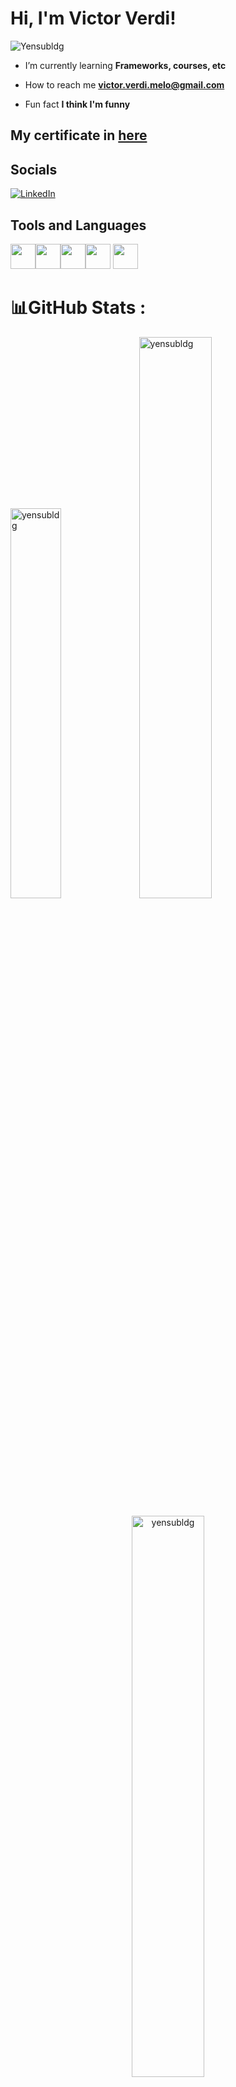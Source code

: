 <h1>Hi, I'm Victor Verdi!</h1>

![Yensubldg](https://readme-typing-svg.demolab.com?font=Fira+Code&weight=600&pause=1000&color=23E1FFD5&center=true&vCenter=true&width=435&lines=I'm+trying+to+be+a+Developer)

- I’m currently learning **Frameworks, courses, etc**

- How to reach me **victor.verdi.melo@gmail.com**

- Fun fact **I think I'm funny**

## My certificate in [here](./MY_CERTIFICATE.md)

## Socials
[![LinkedIn](https://img.shields.io/badge/LinkedIn-%230077B5.svg?logo=linkedin&logoColor=white)](https://www.linkedin.com/in/victorverdi/) 

## Tools and Languages

<img src="https://cdn.jsdelivr.net/gh/devicons/devicon/icons/python/python-original.svg" width="40" height="40"/><img src="https://cdn.jsdelivr.net/gh/devicons/devicon/icons/vscode/vscode-original.svg" width="40" height="40"/><img src="https://cdn.jsdelivr.net/gh/devicons/devicon/icons/azure/azure-original.svg" width="40" height="40"/><img src="https://cdn.jsdelivr.net/gh/devicons/devicon/icons/git/git-original.svg" width="40" height="40"/>  <img src="https://cdn.jsdelivr.net/gh/devicons/devicon/icons/github/github-original.svg" width="40" height="40"/>
          
 

# 📊GitHub Stats :
 <p><img width="40%" src="https://github-readme-stats.vercel.app/api/top-langs/?username=yensubldg&theme=react&layout=compact&hide=vue,php,html,blade&langs_count=8&exclude_repo=CMU-SE252,Computer-Science-for-Practicing-Engineers-Software-Construction" alt="yensubldg" />
<img width="48%" src="https://github-readme-stats.vercel.app/api?username=yensubldg&count_private=true&theme=react&show_icons=true" alt="yensubldg" /> </p>
<p align="center">
<img width="48%" src="https://github-readme-streak-stats.herokuapp.com/?user=yensubldg&theme=react&hide_border=false" alt="yensubldg" />
</p>

![](https://activity-graph.herokuapp.com/graph?username=yensubldg&theme=dracula&hide_border=false)
